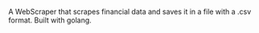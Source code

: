A WebScraper that scrapes financial data and saves it in a file with a .csv format. 
Built with golang.
